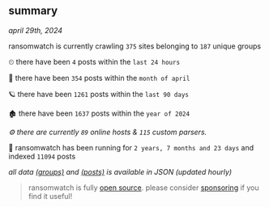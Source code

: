 
## summary
_april 29th, 2024_

ransomwatch is currently crawling `375` sites belonging to `187` unique groups

⏲ there have been `4` posts within the `last 24 hours`

🦈 there have been `354` posts within the `month of april`

🪐 there have been `1261` posts within the `last 90 days`

🏚 there have been `1637` posts within the `year of 2024`

_⚙️ there are currently `89` online hosts & `115` custom parsers._

🦕 ransomwatch has been running for `2 years, 7 months and 23 days` and indexed `11094` posts

_all data  [(groups)](http://ransomwhat.telemetry.ltd/groups) and [(posts)](http://ransomwhat.telemetry.ltd/posts) is available in JSON (updated hourly)_

> ransomwatch is fully [open source](https://github.com/joshhighet/ransomwatch#ransomwatch--). please consider [sponsoring](https://github.com/sponsors/joshhighet) if you find it useful!
